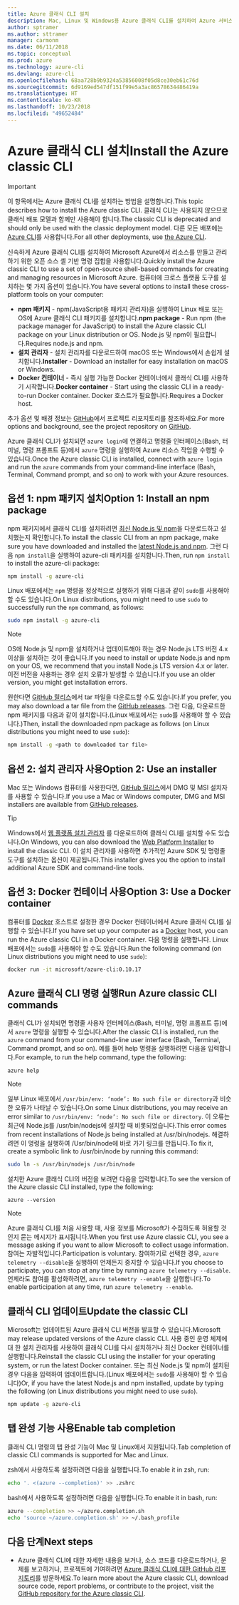 ```yaml
---
title: Azure 클래식 CLI 설치
description: Mac, Linux 및 Windows용 Azure 클래식 CLI를 설치하여 Azure 서비스 사용 시작
author: sptramer
ms.author: sttramer
manager: carmonm
ms.date: 06/11/2018
ms.topic: conceptual
ms.prod: azure
ms.technology: azure-cli
ms.devlang: azure-cli
ms.openlocfilehash: 68aa728b9b9324a53856008f05d8ce30eb61c76d
ms.sourcegitcommit: 6d9169ed547df151f99e5a3ac86578634486419a
ms.translationtype: HT
ms.contentlocale: ko-KR
ms.lasthandoff: 10/23/2018
ms.locfileid: "49652484"
---
```

# <a name="install-the-azure-classic-cli"></a><span data-ttu-id="3fd55-103">Azure 클래식 CLI 설치</span><span class="sxs-lookup"><span data-stu-id="3fd55-103">Install the Azure classic CLI</span></span>

> [!IMPORTANT]
> <span data-ttu-id="3fd55-104">이 항목에서는 Azure 클래식 CLI를 설치하는 방법을 설명합니다.</span><span class="sxs-lookup"><span data-stu-id="3fd55-104">This topic describes how to install the Azure classic CLI.</span></span> <span data-ttu-id="3fd55-105">클래식 CLI는 사용되지 않으므로 클래식 배포 모델과 함께만 사용해야 합니다.</span><span class="sxs-lookup"><span data-stu-id="3fd55-105">The classic CLI is deprecated and should only be used with the classic deployment model.</span></span>
> <span data-ttu-id="3fd55-106">다른 모든 배포에는 [Azure CLI](/cli/azure)를 사용합니다.</span><span class="sxs-lookup"><span data-stu-id="3fd55-106">For all other deployments, use [the Azure CLI](/cli/azure).</span></span>

<span data-ttu-id="3fd55-107">신속하게 Azure 클래식 CLI를 설치하여 Microsoft Azure에서 리소스를 만들고 관리하기 위한 오픈 소스 셸 기반 명령 집합을 사용합니다.</span><span class="sxs-lookup"><span data-stu-id="3fd55-107">Quickly install the Azure classic CLI to use a set of open-source shell-based commands for creating and managing resources in Microsoft Azure.</span></span> <span data-ttu-id="3fd55-108">컴퓨터에 크로스 플랫폼 도구를 설치하는 몇 가지 옵션이 있습니다.</span><span class="sxs-lookup"><span data-stu-id="3fd55-108">You have several options to install these cross-platform tools on your computer:</span></span>

* <span data-ttu-id="3fd55-109">**npm 패키지** - npm(JavaScript용 패키지 관리자)을 실행하여 Linux 배포 또는 OS에 Azure 클래식 CLI 패키지를 설치합니다.</span><span class="sxs-lookup"><span data-stu-id="3fd55-109">**npm package** - Run npm (the package manager for JavaScript) to install the Azure classic CLI package on your Linux distribution or OS.</span></span> <span data-ttu-id="3fd55-110">Node.js 및 npm이 필요합니다.</span><span class="sxs-lookup"><span data-stu-id="3fd55-110">Requires node.js and npm.</span></span>
* <span data-ttu-id="3fd55-111">**설치 관리자** - 설치 관리자를 다운로드하여 macOS 또는 Windows에서 손쉽게 설치합니다.</span><span class="sxs-lookup"><span data-stu-id="3fd55-111">**Installer** - Download an installer for easy installation on macOS or Windows.</span></span>
* <span data-ttu-id="3fd55-112">**Docker 컨테이너** - 즉시 실행 가능한 Docker 컨테이너에서 클래식 CLI를 사용하기 시작합니다.</span><span class="sxs-lookup"><span data-stu-id="3fd55-112">**Docker container** - Start using the classic CLI in a ready-to-run Docker container.</span></span> <span data-ttu-id="3fd55-113">Docker 호스트가 필요합니다.</span><span class="sxs-lookup"><span data-stu-id="3fd55-113">Requires a Docker host.</span></span>

<span data-ttu-id="3fd55-114">추가 옵션 및 배경 정보는 [GitHub](https://github.com/azure/azure-xplat-cli)에서 프로젝트 리포지토리를 참조하세요.</span><span class="sxs-lookup"><span data-stu-id="3fd55-114">For more options and background, see the project repository on [GitHub](https://github.com/azure/azure-xplat-cli).</span></span>

<span data-ttu-id="3fd55-115">Azure 클래식 CLI가 설치되면 `azure login`에 연결하고 명령줄 인터페이스(Bash, 터미널, 명령 프롬프트 등)에서 `azure` 명령을 실행하여 Azure 리소스 작업을 수행할 수 있습니다.</span><span class="sxs-lookup"><span data-stu-id="3fd55-115">Once the Azure classic CLI is installed, connect with `azure login` and run the `azure` commands from your command-line interface (Bash, Terminal, Command prompt, and so on) to work with your Azure resources.</span></span>

## <a name="option-1-install-an-npm-package"></a><span data-ttu-id="3fd55-116">옵션 1: npm 패키지 설치</span><span class="sxs-lookup"><span data-stu-id="3fd55-116">Option 1: Install an npm package</span></span>

<span data-ttu-id="3fd55-117">npm 패키지에서 클래식 CLI를 설치하려면 [최신 Node.js 및 npm](https://nodejs.org/en/download/package-manager/)을 다운로드하고 설치했는지 확인합니다.</span><span class="sxs-lookup"><span data-stu-id="3fd55-117">To install the classic CLI from an npm package, make sure you have downloaded and installed the [latest Node.js and npm](https://nodejs.org/en/download/package-manager/).</span></span> <span data-ttu-id="3fd55-118">그런 다음 `npm install`을 실행하여 azure-cli 패키지를 설치합니다.</span><span class="sxs-lookup"><span data-stu-id="3fd55-118">Then, run `npm install` to install the azure-cli package:</span></span>

```bash
npm install -g azure-cli
```

<span data-ttu-id="3fd55-119">Linux 배포에서는 `npm` 명령을 정상적으로 실행하기 위해 다음과 같이 `sudo`를 사용해야 할 수도 있습니다.</span><span class="sxs-lookup"><span data-stu-id="3fd55-119">On Linux distributions, you might need to use `sudo` to successfully run the `npm` command, as follows:</span></span>

```bash
sudo npm install -g azure-cli
```

> [!NOTE]
> <span data-ttu-id="3fd55-120">OS에 Node.js 및 npm을 설치하거나 업데이트해야 하는 경우 Node.js LTS 버전 4.x 이상을 설치하는 것이 좋습니다.</span><span class="sxs-lookup"><span data-stu-id="3fd55-120">If you need to install or update Node.js and npm on your OS, we recommend that you install Node.js LTS version 4.x or later.</span></span> <span data-ttu-id="3fd55-121">이전 버전을 사용하는 경우 설치 오류가 발생할 수 있습니다.</span><span class="sxs-lookup"><span data-stu-id="3fd55-121">If you use an older version, you might get installation errors.</span></span>

<span data-ttu-id="3fd55-122">원한다면 [GitHub 릴리스](https://github.com/Azure/azure-xplat-cli/releases)에서 tar 파일을 다운로드할 수도 있습니다.</span><span class="sxs-lookup"><span data-stu-id="3fd55-122">If you prefer, you may also download a tar file from the [GitHub releases](https://github.com/Azure/azure-xplat-cli/releases).</span></span> <span data-ttu-id="3fd55-123">그런 다음, 다운로드한 npm 패키지를 다음과 같이 설치합니다.(Linux 배포에서는 `sudo`를 사용해야 할 수 있습니다.)</span><span class="sxs-lookup"><span data-stu-id="3fd55-123">Then, install the downloaded npm package as follows (on Linux distributions you might need to use `sudo`):</span></span>

```bash
npm install -g <path to downloaded tar file>
```

## <a name="option-2-use-an-installer"></a><span data-ttu-id="3fd55-124">옵션 2: 설치 관리자 사용</span><span class="sxs-lookup"><span data-stu-id="3fd55-124">Option 2: Use an installer</span></span>

<span data-ttu-id="3fd55-125">Mac 또는 Windows 컴퓨터를 사용한다면, [GitHub 릴리스](https://github.com/Azure/azure-xplat-cli/releases)에서 DMG 및 MSI 설치자를 사용할 수 있습니다.</span><span class="sxs-lookup"><span data-stu-id="3fd55-125">If you use a Mac or Windows computer, DMG and MSI installers are available from [GitHub releases](https://github.com/Azure/azure-xplat-cli/releases).</span></span>

> [!TIP]
> <span data-ttu-id="3fd55-126">Windows에서 [웹 플랫폼 설치 관리자](https://go.microsoft.com/?linkid=9828653) 를 다운로드하여 클래식 CLI를 설치할 수도 있습니다.</span><span class="sxs-lookup"><span data-stu-id="3fd55-126">On Windows, you can also download the [Web Platform Installer](https://go.microsoft.com/?linkid=9828653) to install the classic CLI.</span></span> <span data-ttu-id="3fd55-127">이 설치 관리자를 사용하면 추가적인 Azure SDK 및 명령줄 도구를 설치하는 옵션이 제공됩니다.</span><span class="sxs-lookup"><span data-stu-id="3fd55-127">This installer gives you the option to install additional Azure SDK and command-line tools.</span></span>

## <a name="option-3-use-a-docker-container"></a><span data-ttu-id="3fd55-128">옵션 3: Docker 컨테이너 사용</span><span class="sxs-lookup"><span data-stu-id="3fd55-128">Option 3: Use a Docker container</span></span>

<span data-ttu-id="3fd55-129">컴퓨터를 [Docker](https://docs.docker.com/engine/understanding-docker/) 호스트로 설정한 경우 Docker 컨테이너에서 Azure 클래식 CLI를 실행할 수 있습니다.</span><span class="sxs-lookup"><span data-stu-id="3fd55-129">If you have set up your computer as a [Docker](https://docs.docker.com/engine/understanding-docker/) host, you can run the Azure classic CLI in a Docker container.</span></span> <span data-ttu-id="3fd55-130">다음 명령을 실행합니다. Linux 배포에서는 `sudo`를 사용해야 할 수도 있습니다.</span><span class="sxs-lookup"><span data-stu-id="3fd55-130">Run the following command (on Linux distributions you might need to use `sudo`):</span></span>

```bash
docker run -it microsoft/azure-cli:0.10.17
```

## <a name="run-azure-classic-cli-commands"></a><span data-ttu-id="3fd55-131">Azure 클래식 CLI 명령 실행</span><span class="sxs-lookup"><span data-stu-id="3fd55-131">Run Azure classic CLI commands</span></span>

<span data-ttu-id="3fd55-132">클래식 CLI가 설치되면 명령줄 사용자 인터페이스(Bash, 터미널, 명령 프롬프트 등)에서 `azure` 명령을 실행할 수 있습니다.</span><span class="sxs-lookup"><span data-stu-id="3fd55-132">After the classic CLI is installed, run the `azure` command from your command-line user interface (Bash, Terminal, Command prompt, and so on).</span></span> <span data-ttu-id="3fd55-133">예를 들어 help 명령을 실행하려면 다음을 입력합니다.</span><span class="sxs-lookup"><span data-stu-id="3fd55-133">For example, to run the help command, type the following:</span></span>

```azurecli
azure help
```

> [!NOTE]
> <span data-ttu-id="3fd55-134">일부 Linux 배포에서 `/usr/bin/env: ‘node’: No such file or directory`과 비슷한 오류가 나타날 수 있습니다.</span><span class="sxs-lookup"><span data-stu-id="3fd55-134">On some Linux distributions, you may receive an error similar to `/usr/bin/env: ‘node’: No such file or directory`.</span></span> <span data-ttu-id="3fd55-135">이 오류는 최근에 Node.js를 /usr/bin/nodejs에 설치할 때 비롯되었습니다.</span><span class="sxs-lookup"><span data-stu-id="3fd55-135">This error comes from recent installations of Node.js being installed at /usr/bin/nodejs.</span></span> <span data-ttu-id="3fd55-136">해결하려면 이 명령을 실행하여 /Usr/bin/node에 바로 가기 링크를 만듭니다.</span><span class="sxs-lookup"><span data-stu-id="3fd55-136">To fix it, create a symbolic link to /usr/bin/node by running this command:</span></span>

```bash
sudo ln -s /usr/bin/nodejs /usr/bin/node
```

<span data-ttu-id="3fd55-137">설치한 Azure 클래식 CLI의 버전을 보려면 다음을 입력합니다.</span><span class="sxs-lookup"><span data-stu-id="3fd55-137">To see the version of the Azure classic CLI installed, type the following:</span></span>

```azurecli
azure --version
```

> [!NOTE]
> <span data-ttu-id="3fd55-138">Azure 클래식 CLI를 처음 사용할 때, 사용 정보를 Microsoft가 수집하도록 허용할 것인지 묻는 메시지가 표시됩니다.</span><span class="sxs-lookup"><span data-stu-id="3fd55-138">When you first use Azure classic CLI, you see a message asking if you want to allow Microsoft to collect usage information.</span></span> <span data-ttu-id="3fd55-139">참여는 자발적입니다.</span><span class="sxs-lookup"><span data-stu-id="3fd55-139">Participation is voluntary.</span></span> <span data-ttu-id="3fd55-140">참여하기로 선택한 경우, `azure telemetry --disable`을 실행하여 언제든지 중지할 수 있습니다.</span><span class="sxs-lookup"><span data-stu-id="3fd55-140">If you choose to participate, you can stop at any time by running `azure telemetry --disable`.</span></span> <span data-ttu-id="3fd55-141">언제라도 참여를 활성화하려면, `azure telemetry --enable`을 실행합니다.</span><span class="sxs-lookup"><span data-stu-id="3fd55-141">To enable participation at any time, run `azure telemetry --enable`.</span></span>

## <a name="update-the-classic-cli"></a><span data-ttu-id="3fd55-142">클래식 CLI 업데이트</span><span class="sxs-lookup"><span data-stu-id="3fd55-142">Update the classic CLI</span></span>

<span data-ttu-id="3fd55-143">Microsoft는 업데이트된 Azure 클래식 CLI 버전을 발표할 수 있습니다.</span><span class="sxs-lookup"><span data-stu-id="3fd55-143">Microsoft may release updated versions of the Azure classic CLI.</span></span> <span data-ttu-id="3fd55-144">사용 중인 운영 체제에 대 한 설치 관리자를 사용하여 클래식 CLI를 다시 설치하거나 최신 Docker 컨테이너를 실행합니다.</span><span class="sxs-lookup"><span data-stu-id="3fd55-144">Reinstall the classic CLI using the installer for your operating system, or run the latest Docker container.</span></span> <span data-ttu-id="3fd55-145">또는 최신 Node.js 및 npm이 설치된 경우 다음을 입력하여 업데이트합니다.(Linux 배포에서는 `sudo`를 사용해야 할 수 있습니다)</span><span class="sxs-lookup"><span data-stu-id="3fd55-145">Or, if you have the latest Node.js and npm installed, update by typing the following (on Linux distributions you might need to use `sudo`).</span></span>

```bash
npm update -g azure-cli
```

## <a name="enable-tab-completion"></a><span data-ttu-id="3fd55-146">탭 완성 기능 사용</span><span class="sxs-lookup"><span data-stu-id="3fd55-146">Enable tab completion</span></span>

<span data-ttu-id="3fd55-147">클래식 CLI 명령의 탭 완성 기능이 Mac 및 Linux에서 지원됩니다.</span><span class="sxs-lookup"><span data-stu-id="3fd55-147">Tab completion of classic CLI commands is supported for Mac and Linux.</span></span>

<span data-ttu-id="3fd55-148">zsh에서 사용하도록 설정하려면 다음을 실행합니다.</span><span class="sxs-lookup"><span data-stu-id="3fd55-148">To enable it in zsh, run:</span></span>

```bash
echo '. <(azure --completion)' >> .zshrc
```

<span data-ttu-id="3fd55-149">bash에서 사용하도록 설정하려면 다음을 실행합니다.</span><span class="sxs-lookup"><span data-stu-id="3fd55-149">To enable it in bash, run:</span></span>

```bash
azure --completion >> ~/azure.completion.sh
echo 'source ~/azure.completion.sh' >> ~/.bash_profile
```

## <a name="next-steps"></a><span data-ttu-id="3fd55-150">다음 단계</span><span class="sxs-lookup"><span data-stu-id="3fd55-150">Next steps</span></span>

* <span data-ttu-id="3fd55-151">Azure 클래식 CLI에 대한 자세한 내용을 보거나, 소스 코드를 다운로드하거나, 문제를 보고하거나, 프로젝트에 기여하려면 [Azure 클래식 CLI에 대한 GitHub 리포지토리](https://github.com/azure/azure-xplat-cli)를 방문하세요.</span><span class="sxs-lookup"><span data-stu-id="3fd55-151">To learn more about the Azure classic CLI, download source code, report problems, or contribute to the project, visit the [GitHub repository for the Azure classic CLI](https://github.com/azure/azure-xplat-cli).</span></span>

